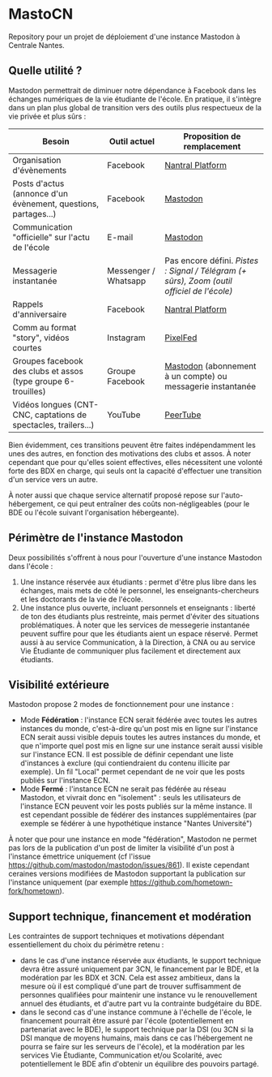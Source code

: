 # MastoCN

Repository pour un projet de déploiement d'une instance Mastodon à Centrale Nantes.

## Quelle utilité ?

Mastodon permettrait de diminuer notre dépendance à Facebook dans les échanges numériques de la vie étudiante de l'école. En pratique, il s'intègre dans un plan plus global de transition vers des outils plus respectueux de la vie privée et plus sûrs :

| Besoin | Outil actuel | Proposition de remplacement |
| --- | --- | --- |
| Organisation d'évènements | Facebook | [Nantral Platform](https://nantral-platform.fr/) |
| Posts d'actus (annonce d'un évènement, questions, partages...) | Facebook | [Mastodon](https://piaille.fr/) |
| Communication "officielle" sur l'actu de l'école | E-mail | [Mastodon](https://piaille.fr/) |
| Messagerie instantanée | Messenger / Whatsapp | Pas encore défini. *Pistes : Signal / Télégram (+ sûrs), Zoom (outil officiel de l'école)* |
| Rappels d'anniversaire | Facebook | [Nantral Platform](https://nantral-platform.fr/) |
| Comm au format "story", vidéos courtes | Instagram | [PixelFed](https://github.com/pixelfed/pixelfed) |
| Groupes facebook des clubs et assos (type groupe 6-trouilles) | Groupe Facebook | [Mastodon](https://piaille.fr/) (abonnement à un compte) ou messagerie instantanée |
| Vidéos longues (CNT-CNC, captations de spectacles, trailers...) | YouTube | [PeerTube](https://www.peertube.fr/) |

Bien évidemment, ces transitions peuvent être faites indépendamment les unes des autres, en fonction des motivations des clubs et assos. À noter cependant que pour qu'elles soient effectives, elles nécessitent une volonté forte des BDX en charge, qui seuls ont la capacité d'effectuer une transition d'un service vers un autre.

À noter aussi que chaque service alternatif proposé repose sur l'auto-hébergement, ce qui peut entraîner des coûts non-négligeables (pour le BDE ou l'école suivant l'organisation hébergeante).

## Périmètre de l'instance Mastodon

Deux possibilités s'offrent à nous pour l'ouverture d'une instance Mastodon dans l'école :
1. Une instance réservée aux étudiants : permet d'être plus libre dans les échanges, mais mets de côté le personnel, les enseignants-chercheurs et les doctorants de la vie de l'école.
2. Une instance plus ouverte, incluant personnels et enseignants : liberté de ton des étudiants plus restreinte, mais permet d'éviter des situations problématiques. À noter que les services de messegerie instantanée peuvent suffire pour que les étudiants aient un espace réservé. Permet aussi à au service Communication, à la Direction, à CNA ou au service Vie Étudiante de communiquer plus facilement et directement aux étudiants.

## Visibilité extérieure

Mastodon propose 2 modes de fonctionnement pour une instance :
* Mode **Fédération** : l'instance ECN serait fédérée avec toutes les autres instances du monde, c'est-à-dire qu'un post mis en ligne sur l'instance ECN serait aussi visible depuis toutes les autres instances du monde, et que n'importe quel post mis en ligne sur une instance serait aussi visible sur l'instance ECN. Il est possible de définir cependant une liste d'instances à exclure (qui contiendraient du contenu illicite par exemple). Un fil "Local" permet cependant de ne voir que les posts publiés sur l'instance ECN.
* Mode **Fermé** : l'instance ECN ne serait pas fédérée au réseau Mastodon, et vivrait donc en "isolement" : seuls les utilisateurs de l'instance ECN peuvent voir les posts publiés sur la même instance. Il est cependant possible de fédérer des instances supplémentaires (par exemple se fédérer à une hypothétique instance "Nantes Université")

À noter que pour une instance en mode "fédération", Mastodon ne permet pas lors de la publication d'un post de limiter la visibilité d'un post à l'instance émettrice uniquement (cf l'issue https://github.com/mastodon/mastodon/issues/861). Il existe cependant ceraines versions modifiées de Mastodon supportant la publication sur l'instance uniquement (par exemple https://github.com/hometown-fork/hometown).

## Support technique, financement et modération

Les contraintes de support techniques et motivations dépendant essentiellement du choix du périmètre retenu :
* dans le cas d'une instance réservée aux étudiants, le support technique devra être assuré uniquement par 3CN, le financement par le BDE, et la modération par les BDX et 3CN. Cela est assez ambitieux, dans la mesure où il est compliqué d'une part de trouver suffisamment de personnes qualifiées pour maintenir une instance vu le renouvellement annuel des étudiants, et d'autre part vu la contrainte budgétaire du BDE.
* dans le second cas d'une instance commune à l'échelle de l'école, le financement pourrait être assuré par l'école (potentiellement en partenariat avec le BDE), le support technique par la DSI (ou 3CN si la DSI manque de moyens humains, mais dans ce cas l'hébergement ne pourra se faire sur les serveurs de l'école), et la modération par les services Vie Étudiante, Communication et/ou Scolarité, avec potentiellement le BDE afin d'obtenir un équilibre des pouvoirs partagé.
